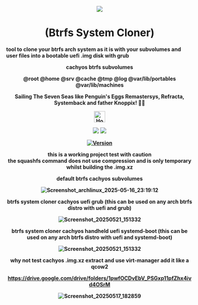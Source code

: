 <p align="center">
  <img src="https://i.postimg.cc/JhMRf2RZ/claudemods-03-17-2025.gif">
</p>

<h1 align="center">(Btrfs System Cloner)</h1>

<strong>tool to clone your btrfs arch system as it is with your subvolumes and user files into a bootable uefi .img disk with grub<strong>

<div align="center">
cachyos btrfs subvolumes
<p align="center">
<strong>@root @home @srv @cache @tmp @log @var/lib/portables @var/lib/machines</strong><br>
<p align="center">
 <strong>Sailing The Seven Seas like Penguin's Eggs Remastersys, Refracta, Systemback and father Knoppix! 🚢🌊</strong><br>

 
<div align="center">
  <a href="https://www.deepseek.com/" target="_blank">
    <img alt="Homepage" src="https://i.postimg.cc/Hs2vbbZ8/Deep-Seek-Homepage.png" style="height: 30px; width: auto;">
  </a>


  <a href="https://archlinux.org/" target="_blank"><img src="https://img.shields.io/badge/OS-Arch-0000FF?style=for-the-badge&logo=linux" /></a>
<a href="https://cachyos.org/" target="_blank"><img src="https://img.shields.io/badge/DISTRO-CachyOS-00FFFF?style=for-the-badge&logo=CachyOS" /></a>


[![Version](https://img.shields.io/github/v/release/claudemods/btrfssystemcloner?color=FFD700&label=Latest%20Release&style=for-the-badge)](https://github.com/claudemods/btrfssystemcloner/releases/tag/v1.03)




  <div align="center">
this is a working project test with caution
<div align="center">
the squashfs command does not use compression and is only temporary whilst building the .img.xz
    

default btrfs cachyos subvolumes

![Screenshot_archlinux_2025-05-16_23:19:12](https://github.com/user-attachments/assets/de875338-0393-4231-a343-30dcad36a5d1)

btrfs system cloner cachyos uefi grub (this can be used on any arch btrfs distro with uefi and grub)

![Screenshot_20250521_151332](https://github.com/user-attachments/assets/47ac2dc6-cf9f-430b-a8cd-ff9101ffa8c6)



btrfs system cloner cachyos handheld uefi systemd-boot (this can be used on any arch btrfs distro with uefi and systemd-boot)

![Screenshot_20250521_151332](https://github.com/user-attachments/assets/47ac2dc6-cf9f-430b-a8cd-ff9101ffa8c6)



why not test cachyos .img.xz extract and use virt-manager add it like a qcow2

https://drive.google.com/drive/folders/1pwfOCDvEbV_PSGxp11pfZhx4ivd4OSrM

![Screenshot_20250517_182859](https://github.com/user-attachments/assets/59dad64d-eb03-42fd-8a01-1de6b59113de)




